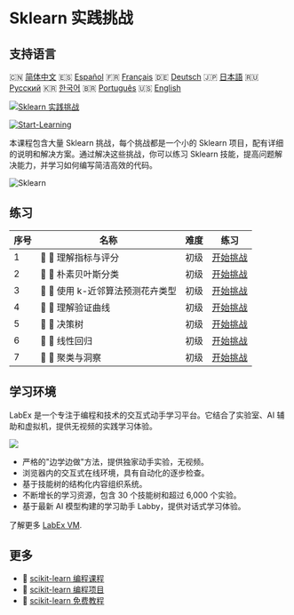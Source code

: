# Sklearn 实践挑战

## 支持语言

🇨🇳 [简体中文](README_zh.md) 🇪🇸 [Español](README_es.md) 🇫🇷 [Français](README_fr.md) 🇩🇪 [Deutsch](README_de.md) 🇯🇵 [日本語](README_ja.md) 🇷🇺 [Русский](README_ru.md) 🇰🇷 [한국어](README_ko.md) 🇧🇷 [Português](README_pt.md) 🇺🇸 [English](README.md) 

[![Sklearn 实践挑战](https://cover-creator.labex.io/sklearn-practice-challenges.png?lang=zh)](https://labex.io/zh/courses/sklearn-practice-challenges)

[![Start-Learning](https://img.shields.io/badge/Start-Learning-whitesmoke?style=for-the-badge)](https://labex.io/zh/courses/sklearn-practice-challenges)

本课程包含大量 Sklearn 挑战，每个挑战都是一个小的 Sklearn 项目，配有详细的说明和解决方案。通过解决这些挑战，你可以练习 Sklearn 技能，提高问题解决能力，并学习如何编写简洁高效的代码。

![Sklearn](https://img.shields.io/badge/Sklearn-whitesmoke?style=for-the-badge&logo=sklearn)


## 练习

|   序号 | 名称                              | 难度   | 练习                                                                                                                          |
|--------|-----------------------------------|--------|-------------------------------------------------------------------------------------------------------------------------------|
|      1 | 🎯 🔵 理解指标与评分              | 初级   | <a target='_blank' href='https://labex.io/zh/labs/python-understanding-metrics-and-scoring-185172'>开始挑战</a>               |
|      2 | 🎯 🔵 朴素贝叶斯分类              | 初级   | <a target='_blank' href='https://labex.io/zh/labs/python-naive-bayes-classification-250427'>开始挑战</a>                      |
|      3 | 🎯 🔵 使用 k-近邻算法预测花卉类型 | 初级   | <a target='_blank' href='https://labex.io/zh/labs/sklearn-predicting-flower-types-with-nearest-neighbors-256147'>开始挑战</a> |
|      4 | 🎯 🔵 理解验证曲线                | 初级   | <a target='_blank' href='https://labex.io/zh/labs/python-understanding-validation-curves-106940'>开始挑战</a>                 |
|      5 | 🎯 🔵 决策树                      | 初级   | <a target='_blank' href='https://labex.io/zh/labs/python-decision-trees-92597'>开始挑战</a>                                   |
|      6 | 🎯 🔵 线性回归                    | 初级   | <a target='_blank' href='https://labex.io/zh/labs/python-linear-regression-185171'>开始挑战</a>                               |
|      7 | 🎯 🔵 聚类与洞察                  | 初级   | <a target='_blank' href='https://labex.io/zh/labs/python-clustering-and-insights-198286'>开始挑战</a>                         |

## 学习环境

LabEx 是一个专注于编程和技术的交互式动手学习平台。它结合了实验室、AI 辅助和虚拟机，提供无视频的实践学习体验。

![](https://tutorial-screenshot.getvm.io/images/vm-1725247253.png)

- 严格的"边学边做"方法，提供独家动手实验，无视频。
- 浏览器内的交互式在线环境，具有自动化的逐步检查。
- 基于技能树的结构化内容组织系统。
- 不断增长的学习资源，包含 30 个技能树和超过 6,000 个实验。
- 基于最新 AI 模型构建的学习助手 Labby，提供对话式学习体验。

了解更多 [LabEx VM](https://support.labex.io/using-labex/virtual-machine).

## 更多

- 🔗 [scikit-learn 编程课程](https://github.com/labex-labs/awesome-programming-courses)
- 🔗 [scikit-learn 编程项目](https://github.com/labex-labs/awesome-programming-projects)
- 🔗 [scikit-learn 免费教程](https://github.com/labex-labs/sklearn-free-tutorials)

